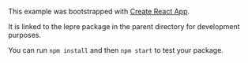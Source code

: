 This example was bootstrapped with [Create React App](https://github.com/facebook/create-react-app).

It is linked to the lepre package in the parent directory for development purposes.

You can run `npm install` and then `npm start` to test your package.
